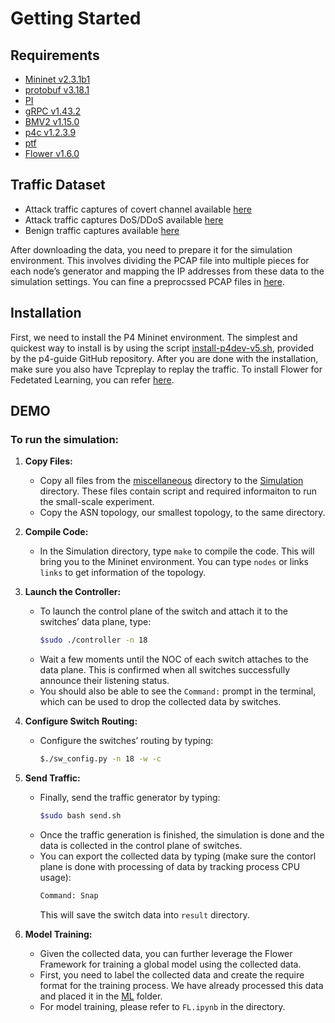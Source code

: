 # Getting Started

## Requirements 
- [Mininet v2.3.1b1](https://github.com/mininet/mininet)
- [protobuf v3.18.1](https://github.com/google/protobuf)
- [PI](https://github.com/p4lang/PI)
- [gRPC v1.43.2](https://github.com/google/grpc.git)
- [BMV2 v1.15.0](https://github.com/p4lang/behavioral-model)
- [p4c v1.2.3.9](https://github.com/p4lang/p4c)
- [ptf](https://github.com/p4lang/ptf)
- [Flower v1.6.0](https://flower.ai/)

## Traffic Dataset
- Attack traffic captures of covert channel available [here](https://turbina.gsd.inesc-id.pt/resources/mpt_detection/)
- Attack traffic captures DoS/DDoS available [here](https://www.unb.ca/cic/datasets/ddos-2019.html)
- Benign traffic captures available [here](https://www.caida.org/catalog/datasets/passive_dataset/)

After downloading the data, you need to prepare it for the simulation environment. This involves dividing the PCAP file into multiple pieces for each node’s generator and mapping the IP addresses from these data to the simulation settings. You can fine a preprocssed PCAP files in [here](https://github.com/NIDS-LAB/ISDC/tree/main/Simulation/example/pcap).

## Installation
First, we need to install the P4 Mininet environment. The simplest and quickest way to install is by using the script [install-p4dev-v5.sh](https://github.com/jafingerhut/p4-guide/blob/master/bin/install-p4dev-v5.sh), provided by the p4-guide GitHub repository. After you are done with the installation, make sure you also have Tcpreplay to replay the traffic. To install Flower for Fedetated Learning, you can refer [here](https://flower.ai/docs/framework/how-to-install-flower.html).

## DEMO

### To run the simulation:

1. **Copy Files:** 
   - Copy all files from the [miscellaneous](https://github.com/NIDS-LAB/ISDC/tree/main/Simulation/example/miscellaneous) directory to the [Simulation](https://github.com/NIDS-LAB/ISDC/tree/main/Simulation) directory. These files contain script and required informaiton to run the small-scale experiment. 
   - Copy the ASN topology, our smallest topology, to the same directory.

2. **Compile Code:** 
   - In the Simulation directory, type `make` to compile the code. This will bring you to the Mininet environment. You can type `nodes` or links `links` to get information of the topology.

3. **Launch the Controller:** 
   - To launch the control plane of the switch and attach it to the switches’ data plane, type:
     ```sh
     $sudo ./controller -n 18
     ```
   - Wait a few moments until the NOC of each switch attaches to the data plane. This is confirmed when all switches successfully announce their listening status.
   - You should also be able to see the `Command:` prompt in the terminal, which can be used to drop the collected data by switches.

4. **Configure Switch Routing:** 
   - Configure the switches’ routing by typing:
     ```sh
     $./sw_config.py -n 18 -w -c
     ```

5. **Send Traffic:** 
   - Finally, send the traffic generator by typing:
     ```sh
     $sudo bash send.sh
     ```
   - Once the traffic generation is finished, the simulation is done and the data is collected in the control plane of switches.
   - You can export the collected data by typing (make sure the contorl plane is done with processing of data by tracking process CPU usage):
     ```sh
     Command: Snap
     ```
     This will save the switch data into `result` directory.
6. **Model Training:**
   - Given the collected data, you can further leverage the Flower Framework for training a global model using the collected data.
   - First, you need to label the collected data and create the require format for the training process. We have already processed this data and placed it in the [ML](https://github.com/NIDS-LAB/ISDC/tree/main/ML) folder.
   - For model training, please refer to `FL.ipynb` in the directory.
